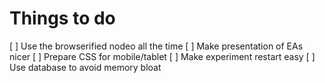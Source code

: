 # Things to do

[ ] Use the browserified nodeo all the time
[ ] Make presentation of EAs nicer
[ ] Prepare CSS for mobile/tablet
[ ] Make experiment restart easy
[ ] Use database to avoid memory bloat